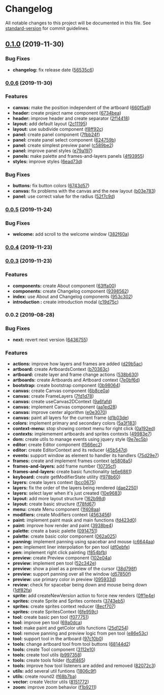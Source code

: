 # Changelog

All notable changes to this project will be documented in this file. See [standard-version](https://github.com/conventional-changelog/standard-version) for commit guidelines.

## [0.1.0](https://github.com/pixore/pixore/compare/v0.0.6...v0.1.0) (2019-11-30)


### Bug Fixes

* **changelog:** fix release date ([56535c6](https://github.com/pixore/pixore/commit/56535c6f8e09bb3d68e1902dc84c5cbc44c38c0f))

### [0.0.6](https://github.com/pixore/pixore/compare/v0.0.5...v0.0.6) (2019-11-30)


### Features

* **canvas:** make the position independent of the artboard ([660f5a9](https://github.com/pixore/pixore/commit/660f5a9af018bacebc2905cba6ad84f3e2e03862))
* **header:** create project name component ([6734bea](https://github.com/pixore/pixore/commit/6734bea652f60c88338977ebf391471b368ce052))
* **header:** improve header and create separator ([2f14418](https://github.com/pixore/pixore/commit/2f14418f6b9b887e5e70654a2e361f64be2db365))
* **layout:** add default layout ([2c11195](https://github.com/pixore/pixore/commit/2c11195c6ec386099c3273a9e46ed0d3eb744444))
* **layout:** use subdivide component ([f8ff92c](https://github.com/pixore/pixore/commit/f8ff92c34edf3e74294ffcb6af5fa50f57eb7808))
* **panel:** create panel component ([7fbb24f](https://github.com/pixore/pixore/commit/7fbb24fb4c1a4124055d7c4f391bacd9f213e906))
* **panel:** create panel select component ([624759b](https://github.com/pixore/pixore/commit/624759bbe02d4981d42c759632788d1134ef42bb))
* **panel:** create simplest preview panel ([c589be2](https://github.com/pixore/pixore/commit/c589be2d0b5dc6a46dea27f81dac1656433997db))
* **panel:** improve panel styles ([e79a197](https://github.com/pixore/pixore/commit/e79a19765f6114681760e7fa7debfc61d7155600))
* **panels:** make palette and frames-and-layers panels ([4f93955](https://github.com/pixore/pixore/commit/4f939556f45cb378b82e4a40558885726aa2d23d))
* **styles:** improve styles ([6ead73d](https://github.com/pixore/pixore/commit/6ead73db259c3711ed0686a0206e195d71ba7bf1))


### Bug Fixes

* **buttons:** fix button colors ([6743d57](https://github.com/pixore/pixore/commit/6743d57d7da02576422eb9240a5573def0018a98))
* **canvas:** fix problems with the canvas and the new layout ([b03e783](https://github.com/pixore/pixore/commit/b03e783cff0e0ea4b9b8fb80af0f14171927dd1a))
* **panel:** use correct value for the radius ([52f7c9d](https://github.com/pixore/pixore/commit/52f7c9d77d6886d9b6497fb542e0e5552f2b440a))

### [0.0.5](https://github.com/pixore/pixore/compare/v0.0.4...v0.0.5) (2019-11-24)


### Bug Fixes

* **welcome:** add scroll to the welcome window ([382f60a](https://github.com/pixore/pixore/commit/382f60aa1038344a1b4000a92f7ab3b349dc54d9))

### [0.0.4](https://github.com/pixore/pixore/compare/v0.0.3...v0.0.4) (2019-11-23)

### [0.0.3](https://github.com/pixore/pixore/compare/v0.0.2...v0.0.3) (2019-11-23)


### Features

* **components:** create About component ([63ffa00](https://github.com/pixore/pixore/commit/63ffa00f9eddda8ffb2eed2da4169564f583c872))
* **components:** create Changelog component ([9398562](https://github.com/pixore/pixore/commit/93985626eb503cfa3b516bf20ab064c6e721b916))
* **index:** use About and Changelog components ([953c302](https://github.com/pixore/pixore/commit/953c302eda0cec30c952f90b83cd52b5140e5244))
* **introduction :** create introduction modal ([c19d75c](https://github.com/pixore/pixore/commit/c19d75c4587dcef6cf6fd3bd39c353ee09a21674))

### 0.0.2 (2019-08-28)


### Bug Fixes

* **next:** revert next version ([6436755](https://github.com/pixore/pixore/commit/6436755))


### Features

* **actions:** improve how layers and frames are added ([d29b5ac](https://github.com/pixore/pixore/commit/d29b5ac))
* **artboard:** create ArtboardsContext ([b70363c](https://github.com/pixore/pixore/commit/b70363c))
* **artboard:** create layer and frame change actions ([538b630](https://github.com/pixore/pixore/commit/538b630))
* **artboards:** create Artboards and Artboard context ([7e0bf6d](https://github.com/pixore/pixore/commit/7e0bf6d))
* **bootstrap:** create bootstrap component ([0b98064](https://github.com/pixore/pixore/commit/0b98064))
* **canvas:** create Canvas component ([6b8ce0a](https://github.com/pixore/pixore/commit/6b8ce0a))
* **canvas:** create FrameLayers ([7fd1d78](https://github.com/pixore/pixore/commit/7fd1d78))
* **canvas:** create useCanvas2DContext ([9a6fafd](https://github.com/pixore/pixore/commit/9a6fafd))
* **canvas:** implement Canvas component ([aa1ed28](https://github.com/pixore/pixore/commit/aa1ed28))
* **canvas:** improve center algorithm ([e0e3070](https://github.com/pixore/pixore/commit/e0e3070))
* **canvas:** paint all layers for the current frame ([d1b03de](https://github.com/pixore/pixore/commit/d1b03de))
* **colors:** implement primary and secondary colors ([5a3f183](https://github.com/pixore/pixore/commit/5a3f183))
* **context-menu:** stop showing context menu for right click ([0a192ed](https://github.com/pixore/pixore/commit/0a192ed))
* **contexts:** implemement artboards and sprites contexts ([49983e7](https://github.com/pixore/pixore/commit/49983e7))
* **dom:** create utils to manage events using jquery style ([9e7ec5b](https://github.com/pixore/pixore/commit/9e7ec5b))
* **editor:** create Editor component ([f566ec2](https://github.com/pixore/pixore/commit/f566ec2))
* **editor:** create EditorContext and its reducer ([45b547d](https://github.com/pixore/pixore/commit/45b547d))
* **events:** support window as element to handler its handlers ([75d29e7](https://github.com/pixore/pixore/commit/75d29e7))
* **frames:** create and implement frames context ([e5808a5](https://github.com/pixore/pixore/commit/e5808a5))
* **frames-and-layers:** add frame number ([10735cf](https://github.com/pixore/pixore/commit/10735cf))
* **frames-and-layers:** create basic functionality ([e6e6861](https://github.com/pixore/pixore/commit/e6e6861))
* **keyboard:** create getModifierState utility ([f978b60](https://github.com/pixore/pixore/commit/f978b60))
* **layers:** create layers context ([bcc0675](https://github.com/pixore/pixore/commit/bcc0675))
* **layers:** fix the order of the layers being rendered ([dae2250](https://github.com/pixore/pixore/commit/dae2250))
* **layers:** select layer when it's just created ([10e9683](https://github.com/pixore/pixore/commit/10e9683))
* **layout:** add more layout structure ([162b98d](https://github.com/pixore/pixore/commit/162b98d))
* **layout:** create basic structure ([f78fd67](https://github.com/pixore/pixore/commit/f78fd67))
* **menu:** create Menu component ([1f408aa](https://github.com/pixore/pixore/commit/1f408aa))
* **modifiers:** create Modifiers context ([4563456](https://github.com/pixore/pixore/commit/4563456))
* **paint:** implement paint mask and main functions ([fd423d0](https://github.com/pixore/pixore/commit/fd423d0))
* **paint:** improve how render and paint ([3938be4](https://github.com/pixore/pixore/commit/3938be4))
* **palette:** create a basic palette ([0914751](https://github.com/pixore/pixore/commit/0914751))
* **palette:** create basic color component ([062a025](https://github.com/pixore/pixore/commit/062a025))
* **panning:** implement panning using spacebar and mouse ([c6644aa](https://github.com/pixore/pixore/commit/c6644aa))
* **pen:** implement liner interpolation for pen tool ([df0ebfe](https://github.com/pixore/pixore/commit/df0ebfe))
* **pen:** implement right click painting ([f854bfb](https://github.com/pixore/pixore/commit/f854bfb))
* **preview:** create Preview component ([102e04a](https://github.com/pixore/pixore/commit/102e04a))
* **preview:** implement pen tool ([52c342e](https://github.com/pixore/pixore/commit/52c342e))
* **preview:** show a pixel as a preview of the cursor ([38d798f](https://github.com/pixore/pixore/commit/38d798f))
* **preview:** support panning over all the window ([d57850f](https://github.com/pixore/pixore/commit/d57850f))
* **preview:** use primary color in preview ([095933d](https://github.com/pixore/pixore/commit/095933d))
* **review:** check for spacebar being down and mouse being down ([1df82fa](https://github.com/pixore/pixore/commit/1df82fa))
* **sprite:** add createNewVersion action to force new renders ([0ff1e4e](https://github.com/pixore/pixore/commit/0ff1e4e))
* **sprites:** create Sprite and Sprites contexts ([3743eb5](https://github.com/pixore/pixore/commit/3743eb5))
* **sprites:** create sprites context reducer ([8ecf707](https://github.com/pixore/pixore/commit/8ecf707))
* **sprites:** create SpritesContext ([6fe959c](https://github.com/pixore/pixore/commit/6fe959c))
* **tool:** create basic pen tool ([f077751](https://github.com/pixore/pixore/commit/f077751))
* **tool:** improve pen tool ([69a0dca](https://github.com/pixore/pixore/commit/69a0dca))
* **tool:** make paint and getColor utils functions ([25d1254](https://github.com/pixore/pixore/commit/25d1254))
* **tool:** remove panning and preview logic from pen tool ([e86e53c](https://github.com/pixore/pixore/commit/e86e53c))
* **tool:** support tool in the artboard ([97c10b0](https://github.com/pixore/pixore/commit/97c10b0))
* **tools:** change artboard tool from tool buttons ([68144d2](https://github.com/pixore/pixore/commit/68144d2))
* **tools:** create Tool component ([3112e10](https://github.com/pixore/pixore/commit/3112e10))
* **tools:** create tool utils ([b997358](https://github.com/pixore/pixore/commit/b997358))
* **tools:** create tools folder ([fcdf465](https://github.com/pixore/pixore/commit/fcdf465))
* **tools:** improve how tool listeners are added and removed ([82072c3](https://github.com/pixore/pixore/commit/82072c3))
* **utils:** add several util funtions ([1806c9f](https://github.com/pixore/pixore/commit/1806c9f))
* **utils:** create round2 ([f68b7ba](https://github.com/pixore/pixore/commit/f68b7ba))
* **vector:** create Vector utils ([8151772](https://github.com/pixore/pixore/commit/8151772))
* **zoom:** improve zoom behavior ([f1b9211](https://github.com/pixore/pixore/commit/f1b9211))
